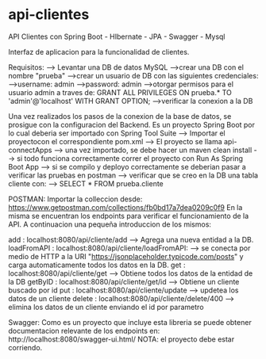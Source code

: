 # api-clientes
API Clientes con Spring Boot - HIbernate - JPA - Swagger - Mysql

Interfaz de aplicacion para la funcionalidad de clientes.

Requisitos:
--> Levantar una DB de datos MySQL
-->crear una DB con el nombre "prueba"
-->crear un usuario de DB con las siguientes credenciales:
    -->username: admin
    -->password: admin
-->otorgar permisos para el usuario admin a traves de:
    GRANT ALL PRIVILEGES ON prueba.* TO 'admin'@'localhost' WITH GRANT OPTION;
-->verificar la conexion a la DB


Una vez realizados los pasos de la conexion de la base de datos, se prosigue con la configuracion del Backend.
Es un proyecto Spring Boot por lo cual deberia ser importado con Spring Tool Suite
--> Importar el proyectocon el correspondiente pom.xml
--> El proyecto se llama api-connectApps
--> una vez importado, se debe hacer un maven clean install
--> si todo funciona correctamente correr el proyecto con Run As Spring Boot App
--> si se compilo y deployo correctamente se deberian pasar a verificar las pruebas en postman
--> verificar que se creo en la DB una tabla cliente con:
    --> SELECT * FROM prueba.cliente

POSTMAN:
Importar la colleccion desde: https://www.getpostman.com/collections/fb0bd17a7dea0209c0f9
En la misma se encuentran los endpoints para verificar el funcionamiento de la API.
A continuacion una pequeña introduccion de los mismos:

add : localhost:8080/api/cliente/add --> Agrega una nueva entidad a la DB.
loadFromAPI : localhost:8080/api/cliente/loadFromAPI: --> se conecta por medio de HTTP a la URI "https://jsonplaceholder.typicode.com/posts" y carga automaticamente todos los datos en la DB.
get : localhost:8080/api/cliente/get --> Obtiene todos los datos de la entidad de la DB
getByID : localhost:8080/api/cliente/get/id --> Obtiene un cliente buscado por id
put : localhost:8080/api/cliente/update --> updetea los datos de un cliente
delete : localhost:8080/api/cliente/delete/400 --> elimina los datos de un cliente enviando el id por parametro

Swagger:
Como es un proyecto que incluye esta libreria se puede obtener documentacion relevante de los endpoints en:
http://localhost:8080/swagger-ui.html/
NOTA: el proyecto debe estar corriendo.



